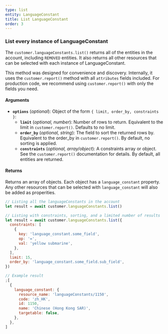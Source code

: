 ```yaml
---
type: list
entity: LanguageConstant
title: List LanguageConstant
order: 3
---
```


### List every instance of LanguageConstant

The `customer.languageConstants.list()` returns all of the entities in the account, including `REMOVED` entities. It also returns all other resources that can be selected with each instance of LanguageConstant.

This method was designed for convenience and discovery. Internally, it uses the `customer.report()` method with all `attributes` fields included. For production code, we recommend using `customer.report()` with only the fields you need.

#### Arguments

- **`options`** (_optional_): Object of the form `{ limit, order_by, constraints }`:
  - **`limit`** (_optional, number_): Number of rows to return. Equivalent to the limit in `customer.report()`. Defaults to no limit.
  - **`order_by`** (_optional, string_): The field to sort the returned rows by. Equivalent to the order_by in `customer.report()`. By default, no sorting is applied.
  - **`constraints`** (_optional, array/object_): A constraints array or object. See the `customer.report()` documentation for details. By default, all entities are returned.

#### Returns

Returns an array of objects.
Each object has a `language_constant` property. Any other resources that can be selected with `language_constant` will also be added as properities.

```javascript
// Listing all the languageConstants in the account
let result = await customer.languageConstants.list()

// Listing with constraints, sorting, and a limited number of results
let result = await customer.languageConstants.list({
  constraints: [
    {
      key: 'language_constant.some_field',
      op: '=',
      val: 'yellow submarine',
    },
  ],
  limit: 15,
  order_by: 'language_constant.some_field.sub_field',
})
```

```javascript
// Example result
;[
  {
    language_constant: {
      resource_name: 'languageConstants/1150',
      code: 'zh_HK',
      id: 1150,
      name: 'Chinese (Hong Kong SAR)',
      targetable: false,
    },
  },
]
```

